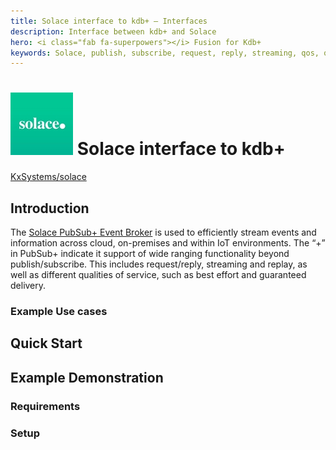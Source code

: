 ```yaml
---
title: Solace interface to kdb+ – Interfaces
description: Interface between kdb+ and Solace 
hero: <i class="fab fa-superpowers"></i> Fusion for Kdb+
keywords: Solace, publish, subscribe, request, reply, streaming, qos, q
---
```

# ![Solace](../img/solace.jpeg) Solace interface to kdb+

<i class="fab fa-github"></i> [KxSystems/solace](https://github.com/KxSystems/solace)

## Introduction

The [Solace PubSub+ Event Broker](https://solace.com/products/event-broker/software/) is used to efficiently stream events and information across cloud, on-premises and within IoT environments. The “+” in PubSub+ indicate it support of wide ranging functionality beyond publish/subscribe. This includes request/reply, streaming and replay, as well as different qualities of service, such as best effort and guaranteed delivery.



### Example Use cases

## Quick Start

## Example Demonstration

### Requirements

### Setup

